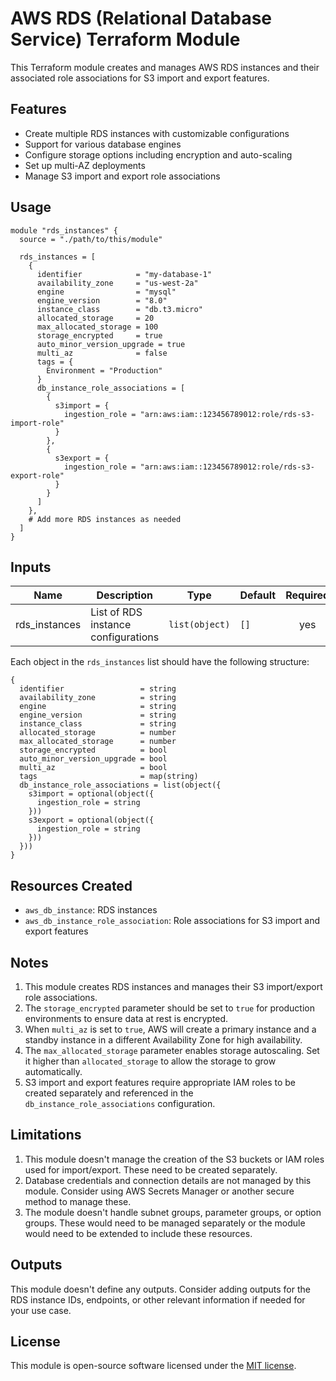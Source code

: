 # AWS RDS (Relational Database Service) Terraform Module

This Terraform module creates and manages AWS RDS instances and their associated role associations for S3 import and export features.

## Features

- Create multiple RDS instances with customizable configurations
- Support for various database engines
- Configure storage options including encryption and auto-scaling
- Set up multi-AZ deployments
- Manage S3 import and export role associations

## Usage

```hcl
module "rds_instances" {
  source = "./path/to/this/module"

  rds_instances = [
    {
      identifier            = "my-database-1"
      availability_zone     = "us-west-2a"
      engine                = "mysql"
      engine_version        = "8.0"
      instance_class        = "db.t3.micro"
      allocated_storage     = 20
      max_allocated_storage = 100
      storage_encrypted     = true
      auto_minor_version_upgrade = true
      multi_az              = false
      tags = {
        Environment = "Production"
      }
      db_instance_role_associations = [
        {
          s3import = {
            ingestion_role = "arn:aws:iam::123456789012:role/rds-s3-import-role"
          }
        },
        {
          s3export = {
            ingestion_role = "arn:aws:iam::123456789012:role/rds-s3-export-role"
          }
        }
      ]
    },
    # Add more RDS instances as needed
  ]
}
```

## Inputs

| Name | Description | Type | Default | Required |
|------|-------------|------|---------|:--------:|
| rds_instances | List of RDS instance configurations | `list(object)` | `[]` | yes |

Each object in the `rds_instances` list should have the following structure:

```hcl
{
  identifier                 = string
  availability_zone          = string
  engine                     = string
  engine_version             = string
  instance_class             = string
  allocated_storage          = number
  max_allocated_storage      = number
  storage_encrypted          = bool
  auto_minor_version_upgrade = bool
  multi_az                   = bool
  tags                       = map(string)
  db_instance_role_associations = list(object({
    s3import = optional(object({
      ingestion_role = string
    }))
    s3export = optional(object({
      ingestion_role = string
    }))
  }))
}
```

## Resources Created

- `aws_db_instance`: RDS instances
- `aws_db_instance_role_association`: Role associations for S3 import and export features

## Notes

1. This module creates RDS instances and manages their S3 import/export role associations.
2. The `storage_encrypted` parameter should be set to `true` for production environments to ensure data at rest is encrypted.
3. When `multi_az` is set to `true`, AWS will create a primary instance and a standby instance in a different Availability Zone for high availability.
4. The `max_allocated_storage` parameter enables storage autoscaling. Set it higher than `allocated_storage` to allow the storage to grow automatically.
5. S3 import and export features require appropriate IAM roles to be created separately and referenced in the `db_instance_role_associations` configuration.

## Limitations

1. This module doesn't manage the creation of the S3 buckets or IAM roles used for import/export. These need to be created separately.
2. Database credentials and connection details are not managed by this module. Consider using AWS Secrets Manager or another secure method to manage these.
3. The module doesn't handle subnet groups, parameter groups, or option groups. These would need to be managed separately or the module would need to be extended to include these resources.

## Outputs

This module doesn't define any outputs. Consider adding outputs for the RDS instance IDs, endpoints, or other relevant information if needed for your use case.

## License

This module is open-source software licensed under the [MIT license](https://opensource.org/licenses/MIT).